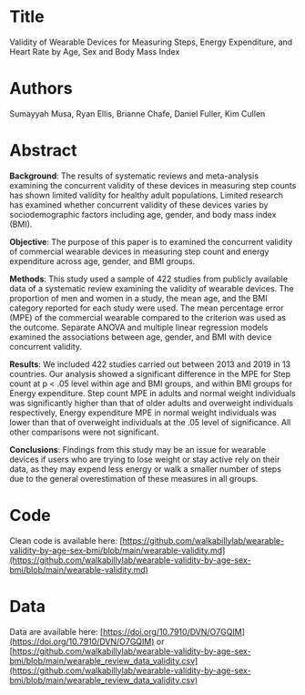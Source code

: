 # Title 

Validity of Wearable Devices for Measuring Steps, Energy Expenditure, and Heart Rate by Age, Sex and Body Mass Index

# Authors

Sumayyah Musa, Ryan Ellis, Brianne Chafe, Daniel Fuller, Kim Cullen

# Abstract

**Background**: The results of systematic reviews and meta-analysis examining the concurrent validity of these devices in measuring step counts has shown limited validity for healthy adult populations. Limited research has examined whether concurrent validity of these devices varies by sociodemographic factors including age, gender, and body mass index (BMI).

**Objective**: The purpose of this paper is to examined the concurrent validity of commercial wearable devices in measuring step count and energy expenditure across age, gender, and BMI groups. 

**Methods**: This study used a sample of 422 studies from publicly available data of a systematic review examining the validity of wearable devices. The proportion of men and women in a study, the mean age, and the BMI category reported for each study were used. The mean percentage error (MPE) of the commercial wearable compared to the criterion was used as the outcome. Separate ANOVA and multiple linear regression models examined the associations between age, gender, and BMI with device concurrent validity.

**Results**: We included 422 studies carried out between 2013 and 2019 in 13 countries. Our analysis showed a significant difference in the MPE for Step count at p < .05 level within age and BMI groups, and within BMI groups for Energy expenditure. Step count MPE in adults and normal weight individuals was significantly higher than that of older adults and overweight individuals respectively, Energy expenditure MPE in normal weight individuals was lower than that of overweight individuals at the .05 level of significance. All other comparisons were not significant.

**Conclusions**: Findings from this study may be an issue for wearable devices if users who are trying to lose weight or stay active rely on their data, as they may expend less energy or walk a smaller number of steps due to the general overestimation of these measures in all groups.

# Code

Clean code is available here: [https://github.com/walkabillylab/wearable-validity-by-age-sex-bmi/blob/main/wearable-validity.md](https://github.com/walkabillylab/wearable-validity-by-age-sex-bmi/blob/main/wearable-validity.md)

# Data

Data are available here: [https://doi.org/10.7910/DVN/O7GQIM](https://doi.org/10.7910/DVN/O7GQIM) or [https://github.com/walkabillylab/wearable-validity-by-age-sex-bmi/blob/main/wearable_review_data_validity.csv](https://github.com/walkabillylab/wearable-validity-by-age-sex-bmi/blob/main/wearable_review_data_validity.csv)
